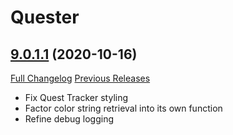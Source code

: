 # Quester

## [9.0.1.1](https://github.com/Nevcairiel/Quester/tree/9.0.1.1) (2020-10-16)
[Full Changelog](https://github.com/Nevcairiel/Quester/compare/9.0.1.0...9.0.1.1) [Previous Releases](https://github.com/Nevcairiel/Quester/releases)

- Fix Quest Tracker styling  
- Factor color string retrieval into its own function  
- Refine debug logging  
